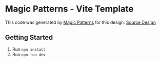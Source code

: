 # Magic Patterns - Vite Template

This code was generated by [Magic Patterns](https://magicpatterns.com) for this design: [Source Design](https://www.magicpatterns.com/c/bwtsobambnihnvj741eedq)

## Getting Started

1. Run `npm install`
2. Run `npm run dev`
